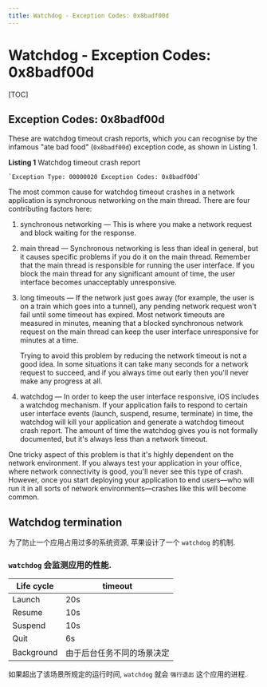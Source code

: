 ```yaml
---
title: Watchdog - Exception Codes: 0x8badf00d
---
```


# Watchdog - Exception Codes: 0x8badf00d

[TOC]

## Exception Codes: 0x8badf00d

These are watchdog timeout crash reports, which you can recognise by the infamous "ate bad food" (`0x8badf00d`) exception code, as shown in Listing 1.



**Listing 1**  Watchdog timeout crash report

```
`Exception Type: 00000020 Exception Codes: 0x8badf00d`
```

The most common cause for watchdog timeout crashes in a network application is synchronous networking on the main thread. There are four contributing factors here:

1. synchronous networking — This is where you make a network request and block waiting for the response.

2. main thread — Synchronous networking is less than ideal in general, but it causes specific problems if you do it on the main thread. Remember that the main thread is responsible for running the user interface. If you block the main thread for any significant amount of time, the user interface becomes unacceptably unresponsive.

3. long timeouts — If the network just goes away (for example, the user is on a train which goes into a tunnel), any pending network request won't fail until some timeout has expired. Most network timeouts are measured in minutes, meaning that a blocked synchronous network request on the main thread can keep the user interface unresponsive for minutes at a time.

   Trying to avoid this problem by reducing the network timeout is not a good idea. In some situations it can take many seconds for a network request to succeed, and if you always time out early then you'll never make any progress at all.

4. watchdog — In order to keep the user interface responsive, iOS includes a watchdog mechanism. If your application fails to respond to certain user interface events (launch, suspend, resume, terminate) in time, the watchdog will kill your application and generate a watchdog timeout crash report. The amount of time the watchdog gives you is not formally documented, but it's always less than a network timeout.

One tricky aspect of this problem is that it's highly dependent on the network environment. If you always test your application in your office, where network connectivity is good, you'll never see this type of crash. However, once you start deploying your application to end users—who will run it in all sorts of network environments—crashes like this will become common.

## Watchdog termination

为了防止一个应用占用过多的系统资源, 苹果设计了一个 `watchdog` 的机制.

### `watchdog` 会监测应用的性能.

| Life cycle | timeout     |
| ---------- | ----------- |
| Launch     | 20s         |
| Resume     | 10s         |
| Suspend    | 10s         |
| Quit       | 6s          |
| Background | 由于后台任务不同的场景决定 |

如果超出了该场景所规定的运行时间, `watchdog` 就会 `强行退出` 这个应用的进程.




